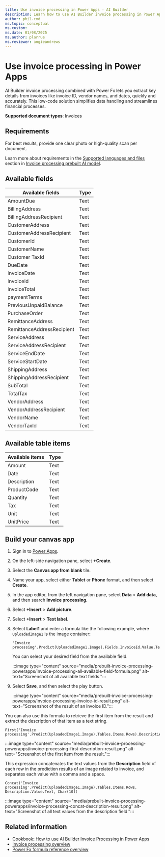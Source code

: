 ```yaml
---
title: Use invoice processing in Power Apps - AI Builder
description: Learn how to use AI Builder invoice processing in Power Apps.
author: phil-cmd
ms.topic: conceptual
ms.custom: 
ms.date: 01/08/2025
ms.author: plarrue
ms.reviewer: angieandrews
---
```


# Use invoice processing in Power Apps

AI Builder invoice processing combined with Power Fx lets you extract key details from invoices like invoice ID, vendor names, and dates, quickly and accurately. This low-code solution simplifies data handling and streamlines financial processes.

**Supported document types**: Invoices

## Requirements

For best results, provide one clear photo or high-quality scan per document.

Learn more about requirements in the [Supported languages and files](prebuilt-invoice-processing.md#supported-languages-and-files) section in [Invoice processing prebuilt AI model](prebuilt-invoice-processing.md).

## Available fields

|Available fields|Type|
|----------------|----|
|AmountDue|Text|
|BillingAddress|Text|
|BillingAddressRecipient|Text|
|CustomerAddress|Text|
|CustomerAddressRecipient|Text|
|CustomerId|Text|
|CustomerName|Text|
|Customer TaxId|Text|
|DueDate|Text|
|InvoiceDate|Text|
|InvoiceId|Text|
|InvoiceTotal|Text|
|paymentTerms|Text|
|PreviousUnpaidBalance|Text|
|PurchaseOrder|Text|
|RemittanceAddress|Text|
|RemittanceAddressRecipient|Text|
|ServiceAddress|Text|
|ServiceAddressRecipient|Text|
|ServiceEndDate|Text|
|ServiceStartDate|Text|
|ShippingAddress|Text|
|ShippingAddressRecipient|Text|
|SubTotal|Text|
|TotalTax|Text|
|VendorAddress|Text|
|VendorAddressRecipient|Text|
|VendorName|Text|
|VendorTaxId|Text|

## Available table items

|Available items|Type|
|---------------|----|
|Amount|Text|
|Date|Text|
|Description|Text|
|ProductCode|Text|
|Quantity|Text|
|Tax|Text|
|Unit|Text|
|UnitPrice|Text|

## Build your canvas app

1. Sign in to [Power Apps](https://make.powerapps.com/).
1. On the left-side navigation pane, select **+Create**.
1. Select the **Canvas app from blank** tile.
1. Name your app, select either **Tablet** or **Phone** format, and then select **Create**.
1. In the app editor, from the left navigation pane, select **Data** > **Add data**, and then search **Invoice processing**.
1. Select **+Insert** > **Add picture**.
1. Select **+Insert** > **Text label**.
1. Select **Label1** and enter a formula like the following example, where `UploadedImage1` is the image container:

    ```power-fx
    'Invoice processing'.Predict(UploadedImage1.Image).Fields.InvoiceId.Value.Text
    ```

      You can select your desired field from the available field.

     :::image type="content" source="media/prebuilt-invoice-processing-powerapps/invoice-processing-all-available-field-formula.png" alt-text="Screenshot of all available text fields.":::
  
1. Select **Save**, and then select the play button.

    :::image type="content" source="media/prebuilt-invoice-processing-powerapps/invoice-processing-invoice-id-result.png" alt-text="Screenshot of the result of an invoice ID.":::
  
You can also use this formula to retrieve the first item from the result and extract the description of that item as a text string.

```power-fx
First('Invoice processing'.Predict(UploadedImage1.Image).Tables.Items.Rows).Description.Value.Text
```

 :::image type="content" source="media/prebuilt-invoice-processing-powerapps/invoice-processing-first-description-result.png" alt-text="Screenshot of the first item from the result.":::
  
This expression concatenates the text values from the **Description** field of each row in the prediction results of an image related to invoice, and separates each value with a comma and a space.

```power-fx
Concat('Invoice processing'.Predict(UploadedImage1.Image).Tables.Items.Rows, Description.Value.Text, Char(10))
```

:::image type="content" source="media/prebuilt-invoice-processing-powerapps/invoice-processing-concat-description-result.png" alt-text="Screenshot of all text values from the description field.":::

## Related information

- [Cookbook: How to use AI Builder Invoice Processing in Power Apps](https://community.powerplatform.com/galleries/gallery-posts/?postid=59a0bbb0-b4c6-ef11-b8e8-7c1e52182eb9)
- [Invoice processing overview](prebuilt-invoice-processing.md)
- [Power Fx formula reference overview](/power-platform/power-fx/formula-reference-overview)
